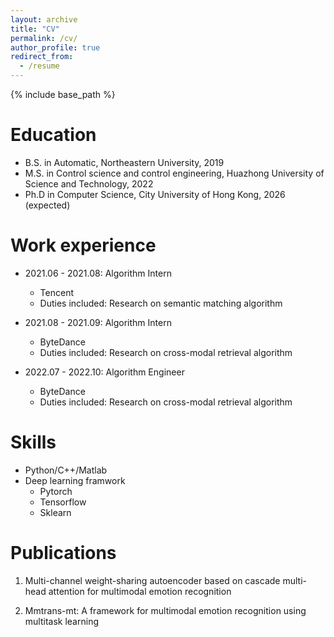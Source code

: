 ```yaml
---
layout: archive
title: "CV"
permalink: /cv/
author_profile: true
redirect_from:
  - /resume
---
```


{% include base_path %}

Education
======
* B.S. in Automatic, Northeastern University, 2019
* M.S. in Control science and control engineering, Huazhong University of Science and Technology, 2022
* Ph.D in Computer Science, City University of Hong Kong, 2026 (expected)

Work experience
======
* 2021.06 - 2021.08: Algorithm Intern
  * Tencent
  * Duties included: Research on semantic matching algorithm

* 2021.08 - 2021.09: Algorithm Intern
  * ByteDance
  * Duties included: Research on cross-modal retrieval algorithm

* 2022.07 - 2022.10: Algorithm Engineer
  * ByteDance
  * Duties included: Research on cross-modal retrieval algorithm
  
Skills
======
* Python/C++/Matlab
* Deep learning framwork
  * Pytorch
  * Tensorflow
  * Sklearn

Publications
======

1. Multi-channel weight-sharing autoencoder based on cascade multi-head attention for multimodal emotion recognition

2. Mmtrans-mt: A framework for multimodal emotion recognition using multitask learning
